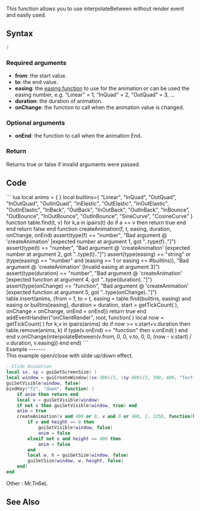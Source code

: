 <lowercasetitle/>

This function allows you to use interpolateBetween without render event and easily used.

Syntax
------

``` lua
)
```

### Required arguments

-   **from**: the start value.
-   **to**: the end value.
-   **easing**: the [easing function](/docs/easing.md "wikilink") to use for the animation or can be used the easing number, e.g. “Linear” = 1, “InQuad” = 2, “OutQuad” = 3, ...
-   **duration**: the duration of animation.
-   **onChange**: the function to call when the animation value is changed.

### Optional arguments

-   **onEnd**: the function to call when the animation End.

### Return

Returns true or false if invalid arguments were passed.

Code
----

<section name="Code" class="client" show="true">
``` lua
local anims = { }
local builtins={ "Linear", "InQuad", "OutQuad", "InOutQuad", "OutInQuad", "InElastic", "OutElastic", "InOutElastic", "OutInElastic", "InBack", "OutBack", "InOutBack", "OutInBack", "InBounce", "OutBounce", "InOutBounce", "OutInBounce", "SineCurve", "CosineCurve" }
function table.find(t, v)
    for k,a in ipairs(t) do
        if a == v then return true end
    end
    return false
end
function createAnimation(f, t, easing, duration, onChange, onEnd)
    assert(type(f) == "number", "Bad argument @ 'createAnimation' [expected number at argument 1, got "..type(f).."]")
    assert(type(t) == "number", "Bad argument @ 'createAnimation' [expected number at argument 2, got "..type(t).."]")
    assert(type(easing) == "string" or (type(easing) == "number" and (easing >= 1 or easing <= #builtins)), "Bad argument @ 'createAnimation' [Invalid easing at argument 3]")
    assert(type(duration) == "number", "Bad argument @ 'createAnimation' [expected function at argument 4, got "..type(duration).."]")
    assert(type(onChange) == "function", "Bad argument @ 'createAnimation' [expected function at argument 5, got "..type(onChange).."]")
    table.insert(anims, {from = f, to = t, easing = table.find(builtins, easing) and easing or builtins[easing], duration = duration, start = getTickCount( ), onChange = onChange, onEnd = onEnd})
    return true
end
addEventHandler("onClientRender", root, function( )
    local now = getTickCount( )
    for k,v in ipairs(anims) do
        if now >= v.start+v.duration then
            table.remove(anims, k)
            if type(v.onEnd) == "function" then
                v.onEnd( )
            end
        end
        v.onChange(interpolateBetween(v.from, 0, 0, v.to, 0, 0, (now - v.start) / v.duration, v.easing))
    end
end)
```

</section>
Example
-------

<section name="Example" class="client" show="true">
This example open/close with slide up/down effect.

``` lua
--Slide Animation
local sx, sy = guiGetScreenSize( )
local window = guiCreateWindow((sx-300)/2, (sy-400)/2, 300, 400, "Test", false)
guiSetVisible(window, false)
bindKey("f2", "down", function( )
    if anim then return end
    local v = guiGetVisible(window)
    if not v then guiSetVisible(window, true) end
    anim = true
    createAnimation(v and 400 or 0, v and 0 or 400, 2, 1250, function(height)
        if v and height == 0 then 
            guiSetVisible(window, false)
            anim = false
        elseif not v and height == 400 then
            anim = false
        end
        local w, h = guiGetSize(window, false)
        guiSetSize(window, w, height, false)
    end)
end
```

</section>
Other : Mr.Tn6eL

See Also
--------
